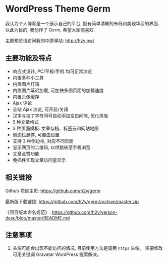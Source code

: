 # WordPress Theme Germ

我认为个人博客是一个展示自己的平台, 拥有简单清晰的布局和美观华丽的界面. 以此为目的, 我创作了 Germ, 希望大家能喜欢.

主题预览请访问我的中原驿站: <http://hzy.pw/>


## 主要功能及特点

- 响应式设计, PC/平板/手机 均可正常浏览
- 内置多种小工具
- 内置图片灯箱
- 内置图片延迟加载, 可加快多图页面的加载速度
- 内置头像缓存
- Ajax 评论
- 全站 Ajax 浏览, 可开启/关闭
- 汉字与拉丁字符间可自动添加空白间隙, 优化排版
- 5 种文章格式
- 3 种页面模板: 文章存档、标签云和网站地图
- 侧边栏悬停, 可自由设置
- 支持 3 种侧边栏, 对应不同页面
- 显示网页的二维码, 以供跳转至手机浏览
- 文章点赞功能
- 免插件实现文章访问量显示


## 相关链接

Github 项目主页: <https://github.com/h2y/germ>

最新版下载链接: <https://github.com/h2y/germ/archive/master.zip>

《项目版本命名规范》: <https://github.com/h2y/verson-desc/blob/master/README.md>


## 注意事项
1. 头像可能会出现不能访问的情况, 目前使用方法是调用 `https` 头像。 需要修改可用关键词 Gravatar WordPress 搜索解决。
